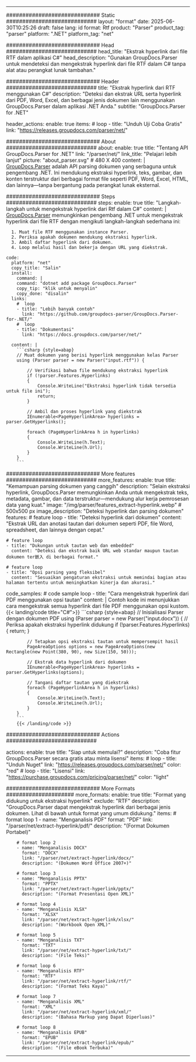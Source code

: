 


---
############################# Static ############################
layout: "format"
date:  2025-06-30T10:25:26
draft: false
lang: id
format: Rtf
product: "Parser"
product_tag: "parser"
platform: ".NET"
platform_tag: "net"

############################# Head ############################
head_title: "Ekstrak hyperlink dari file RTF dalam aplikasi C#"
head_description: "Gunakan GroupDocs.Parser untuk mendeteksi dan mengekstrak hyperlink dari file RTF dalam C# tanpa alat atau perangkat lunak tambahan."

############################# Header ############################
title: "Ekstrak hyperlink dari RTF menggunakan C#" 
description: "Deteksi dan ekstrak URL serta hyperlink dari PDF, Word, Excel, dan berbagai jenis dokumen lain menggunakan GroupDocs.Parser dalam aplikasi .NET Anda."
subtitle: "GroupDocs.Parser for .NET" 

header_actions:
  enable: true
  items:
    #  loop
    - title: "Unduh Uji Coba Gratis"
      link: "https://releases.groupdocs.com/parser/net/"
      
############################# About ############################
about:
    enable: true
    title: "Tentang API GroupDocs.Parser for .NET"
    link: "/parser/net/"
    link_title: "Pelajari lebih lanjut"
    picture: "about_parser.svg" # 480 X 400
    content: |
       [GroupDocs.Parser](/parser/net/) adalah API parsing dokumen yang serbaguna untuk pengembang .NET. Ini mendukung ekstraksi hyperlink, teks, gambar, dan konten terstruktur dari berbagai format file seperti PDF, Word, Excel, HTML, dan lainnya—tanpa bergantung pada perangkat lunak eksternal.

############################# Steps ############################
steps:
    enable: true
    title: "Langkah-langkah untuk mengekstrak hyperlink dari Rtf dalam C#"
    content: |
      [GroupDocs.Parser](/parser/net/) memungkinkan pengembang .NET untuk mengekstrak hyperlink dari file RTF dengan mengikuti langkah-langkah sederhana ini:
      
      1. Muat file RTF menggunakan instance Parser.
      2. Periksa apakah dokumen mendukung ekstraksi hyperlink.
      3. Ambil daftar hyperlink dari dokumen.
      4. Loop melalui hasil dan bekerja dengan URL yang diekstrak.
   
    code:
      platform: "net"
      copy_title: "Salin"
      install:
        command: |
        command: "dotnet add package GroupDocs.Parser"
        copy_tip: "klik untuk menyalin"
        copy_done: "disalin"
      links:
        #  loop
        - title: "Lebih banyak contoh"
          link: "https://github.com/groupdocs-parser/GroupDocs.Parser-for-.NET/"
        #  loop
        - title: "Dokumentasi"
          link: "https://docs.groupdocs.com/parser/net/"
          
      content: |
        ```csharp {style=abap}
        // Muat dokumen yang berisi hyperlink menggunakan kelas Parser
        using (Parser parser = new Parser("input.rtf")) {

            // Verifikasi bahwa file mendukung ekstraksi hyperlink
            if (!parser.Features.Hyperlinks)
            {
                Console.WriteLine("Ekstraksi hyperlink tidak tersedia untuk file ini");
                return;
            }

            // Ambil dan proses hyperlink yang diekstrak
            IEnumerable<PageHyperlinkArea> hyperlinks = parser.GetHyperlinks();

            foreach (PageHyperlinkArea h in hyperlinks)
            {
                Console.WriteLine(h.Text);
                Console.WriteLine(h.Url);
            }
        }
        ```  

############################# More features ############################
more_features:
  enable: true
  title: "Kemampuan parsing dokumen yang canggih"
  description: "Selain ekstraksi hyperlink, GroupDocs.Parser memungkinkan Anda untuk mengekstrak teks, metadata, gambar, dan data terstruktur—mendukung alur kerja pemrosesan data yang kuat."
  image: "/img/parser/features_extract-hyperlink.webp" # 500x500 px
  image_description: "Deteksi hyperlink dan parsing dokumen"
  features:
    # feature loop
    - title: "Deteksi hyperlink dari dokumen"
      content: "Ekstrak URL dan anotasi tautan dari dokumen seperti PDF, file Word, spreadsheet, dan lainnya dengan cepat."

    # feature loop
    - title: "Dukungan untuk tautan web dan embedded"
      content: "Deteksi dan ekstrak baik URL web standar maupun tautan dokumen ter嵌入 di berbagai format."

    # feature loop
    - title: "Opsi parsing yang fleksibel"
      content: "Sesuaikan pengaturan ekstraksi untuk memindai bagian atau halaman tertentu untuk meningkatkan kinerja dan akurasi."
      
  code_samples:
    # code sample loop
    - title: "Cara mengekstrak hyperlink dari PDF menggunakan opsi tautan"
      content: |
        Contoh kode ini menunjukkan cara mengekstrak semua hyperlink dari file PDF menggunakan opsi kustom.
        {{< landing/code title="C#">}}
        ```csharp {style=abap}
        //  Inisialisasi Parser dengan dokumen PDF
        using (Parser parser = new Parser("input.docx"))
        {
            // Periksa apakah ekstraksi hyperlink didukung
            if (!parser.Features.Hyperlinks)
            {
                return;
            }

            // Tetapkan opsi ekstraksi tautan untuk mempersempit hasil
            PageAreaOptions options = new PageAreaOptions(new Rectangle(new Point(380, 90), new Size(150, 50)));

            // Ekstrak data hyperlink dari dokumen
            IEnumerable<PageHyperlinkArea> hyperlinks = parser.GetHyperlinks(options);

            // Tangani daftar tautan yang diekstrak
            foreach (PageHyperlinkArea h in hyperlinks)
            {
                Console.WriteLine(h.Text);
                Console.WriteLine(h.Url);
            }
        }
        ```
        {{< /landing/code >}}


############################# Actions ############################

actions:
  enable: true
  title: "Siap untuk memulai?"
  description: "Coba fitur GroupDocs.Parser secara gratis atau minta lisensi"
  items:
    #  loop
    - title: "Unduh Nuget"
      link: "https://releases.groupdocs.com/parser/net/"
      color: "red"
        #  loop
    - title: "Lisensi"
      link: "https://purchase.groupdocs.com/pricing/parser/net/"
      color: "light"


############################# More Formats #####################
more_formats:
    enable: true
    title: "Format yang didukung untuk ekstraksi hyperlink"
    exclude: "RTF"
    description: "GroupDocs.Parser dapat mengekstrak hyperlink dari berbagai jenis dokumen. Lihat di bawah untuk format yang umum didukung."
    items: 
        # format loop 1
        - name: "Menganalisis PDF"
          format: "PDF"
          link: "/parser/net/extract-hyperlink/pdf/"
          description: "(Format Dokumen Portabel)"
          
        # format loop 2
        - name: "Menganalisis DOCX"
          format: "DOCX"
          link: "/parser/net/extract-hyperlink/docx/"
          description: "(Dokumen Word Office 2007+)"
          
        # format loop 3
        - name: "Menganalisis PPTX"
          format: "PPTX"
          link: "/parser/net/extract-hyperlink/pptx/"
          description: "(Format Presentasi Open XML)"
          
        # format loop 4
        - name: "Menganalisis XLSX"
          format: "XLSX"
          link: "/parser/net/extract-hyperlink/xlsx/"
          description: "(Workbook Open XML)"
          
        # format loop 5
        - name: "Menganalisis TXT"
          format: "TXT"
          link: "/parser/net/extract-hyperlink/txt/"
          description: "(File Teks)"
          
        # format loop 6
        - name: "Menganalisis RTF"
          format: "RTF"
          link: "/parser/net/extract-hyperlink/rtf/"
          description: "(Format Teks Kaya)"
          
        # format loop 7
        - name: "Menganalisis XML"
          format: "XML"
          link: "/parser/net/extract-hyperlink/xml/"
          description: "(Bahasa Markup yang Dapat Diperluas)"
          
        # format loop 8
        - name: "Menganalisis EPUB"
          format: "EPUB"
          link: "/parser/net/extract-hyperlink/epub/"
          description: "(File eBook Terbuka)"
         
          

---